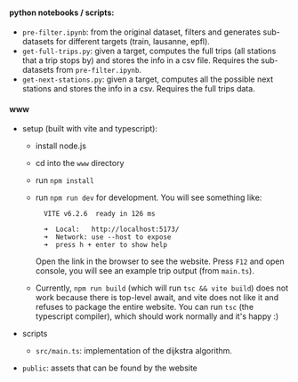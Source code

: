 #### python notebooks / scripts: 

- `pre-filter.ipynb`: from the original dataset, filters and generates sub-datasets for different targets (train, lausanne, epfl). 
- `get-full-trips.py`: given a target, computes the full trips (all stations that a trip stops by) and stores the info in a csv file. Requires the sub-datasets from `pre-filter.ipynb`.  
- `get-next-stations.py`: given a target, computes all the possible next stations and stores the info in a csv. Requires the full trips data. 

#### www

- setup (built with vite and typescript): 

  - install node.js

  - cd into the `www` directory

  - run `npm install` 

  - run `npm run dev` for development. You will see something like: 

    ```
      VITE v6.2.6  ready in 126 ms
    
      ➜  Local:   http://localhost:5173/
      ➜  Network: use --host to expose
      ➜  press h + enter to show help
    ```

    Open the link in the browser to see the website. Press `F12` and open console, you will see an example trip output (from `main.ts`).

  - Currently, `npm run build` (which will run `tsc && vite build`) does not work because there is top-level await, and vite does not like it and refuses to package the entire website. You can run `tsc` (the typescript compiler), which should work normally and it's happy :) 

- scripts

  - `src/main.ts`: implementation of the dijkstra algorithm. 

- `public`: assets that can be found by the website

  
